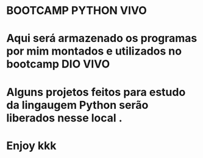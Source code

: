 # BOOTCAMP  PYTHON VIVO

# Aqui será armazenado os programas por mim montados e utilizados no bootcamp DIO  VIVO 

# Alguns projetos feitos para estudo da lingaugem Python serão liberados nesse local . 

# Enjoy kkk

 
